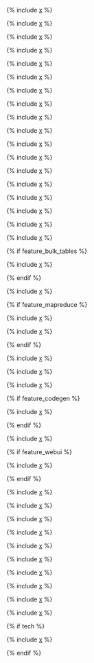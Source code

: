 
{% include [x](_includes/basic/intro.md) %}

{% include [x](_includes/basic/coalesce.md) %}

{% include [x](_includes/basic/length.md) %}

{% include [x](_includes/basic/substring.md) %}

{% include [x](_includes/basic/find.md) %}

{% include [x](_includes/basic/starts_ends_with.md) %}

{% include [x](_includes/basic/if.md) %}

{% include [x](_includes/basic/nanvl.md) %}

{% include [x](_includes/basic/random.md) %}

{% include [x](_includes/basic/udf.md) %}

{% include [x](_includes/basic/current_utc.md) %}

{% include [x](_includes/basic/current_tz.md) %}

{% include [x](_includes/basic/max_min.md) %}

{% include [x](_includes/basic/as_container.md) %}

{% include [x](_includes/basic/container_literal.md) %}

{% include [x](_includes/basic/variant.md) %}

{% include [x](_includes/basic/enum.md) %}

{% include [x](_includes/basic/as_tagged.md) %}

{% if feature_bulk_tables %}

  {% include [x](_includes/basic/table_path_name_recindex.md) %}

{% endif %}

{% include [x](_includes/basic/table_row.md) %}

{% if feature_mapreduce %}

  {% include [x](_includes/basic/files.md) %}

  {% include [x](_includes/basic/weakfield.md) %}

{% endif %}

{% include [x](_includes/basic/ensure.md) %}

{% include [x](_includes/basic/assume_strict.md) %}

{% include [x](_includes/basic/likely.md) %}

{% if feature_codegen %}

  {% include [x](_includes/basic/evaluate_expr_atom.md) %}

{% endif %}

{% include [x](_includes/basic/data-type-literals.md) %}

{% if feature_webui %}

  {% include [x](_includes/basic/metadata.md) %}

{% endif %}

{% include [x](_includes/basic/to_from_bytes.md) %}

{% include [x](_includes/basic/byteat.md) %}

{% include [x](_includes/basic/bitops.md) %}

{% include [x](_includes/basic/abs.md) %}

{% include [x](_includes/basic/optional_ops.md) %}

{% include [x](_includes/basic/callable.md) %}

{% include [x](_includes/basic/pickle.md) %}

{% include [x](_includes/basic/staticmap.md) %}

{% include [x](_includes/basic/staticzip.md) %}

{% include [x](_includes/basic/aggr_factory.md) %}

{% if tech %}

  {% include [x](_includes/basic/s_expressions.md) %}

{% endif %}
